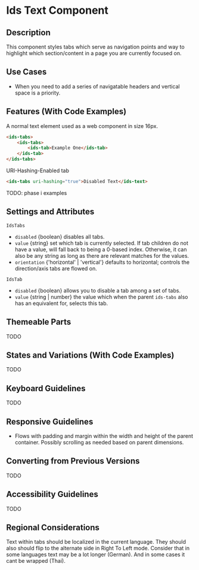 # Ids Text Component

## Description

This component styles tabs which serve as navigation points and
way to highlight which section/content in a page you are currently
focused on.

## Use Cases

- When you need to add a series of navigatable headers and vertical
space is a priority.

## Features (With Code Examples)

A normal text element used as a web component in size 16px.

```html
<ids-tabs>
    <ids-tabs>
        <ids-tab>Example One</ids-tab>
    </ids-tab>
</ids-tabs>
```

URI-Hashing-Enabled tab

```html
<ids-tabs uri-hashing="true">Disabled Text</ids-text>
```

TODO: phase i examples

## Settings and Attributes

`IdsTabs`
- `disabled` {boolean} disables all tabs.
- `value` {string} set which tab is currently selected. If tab children
do not have a value, will fall back to being a 0-based index. Otherwise, it can
also be any string as long as there are relevant matches for the values.
- `orientation` {'horizontal' | 'vertical'} defaults to horizontal; controls
the direction/axis tabs are flowed on.

`IdsTab`
- `disabled` {boolean} allows you to disable a tab among a set of tabs.
- `value` {string | number} the value which when the parent `ids-tabs` also
has an equivalent for, selects this tab.

## Themeable Parts

TODO

## States and Variations (With Code Examples)

TODO

## Keyboard Guidelines

TODO

## Responsive Guidelines

- Flows with padding and margin within the width and height of the parent container. Possibly scrolling as needed based on parent dimensions.

## Converting from Previous Versions

TODO

## Accessibility Guidelines

TODO

## Regional Considerations

Text within tabs should be localized in the current language. They should also should flip to the alternate side in Right To Left mode. Consider that in some languages text may be a lot longer (German). And in some cases it cant be wrapped (Thai).
